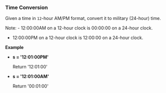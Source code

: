 ### Time Conversion

Given a time in `12`-hour AM/PM format, convert it to military (24-hour) time.

Note: - 12:00:00AM on a 12-hour clock is 00:00:00 on a 24-hour clock.  
- 12:00:00PM on a 12-hour clock is 12:00:00 on a 24-hour clock. 

__Example__

+ __s = '12:01:00PM'__

    Return '12:01:00'

+ __s = '12:01:00AM'__

    Return '00:01:00'